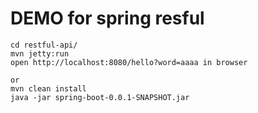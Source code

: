 # DEMO for spring resful
```
cd restful-api/
mvn jetty:run
open http://localhost:8080/hello?word=aaaa in browser

or
mvn clean install
java -jar spring-boot-0.0.1-SNAPSHOT.jar
```
